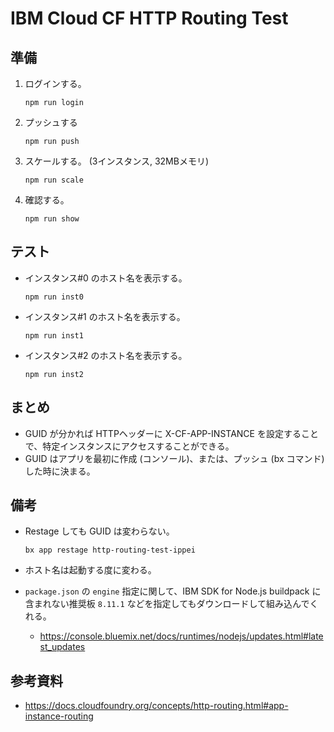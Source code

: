 # IBM Cloud CF HTTP Routing Test

## 準備
1. ログインする。

    ```
    npm run login
    ```

1. プッシュする

    ```
    npm run push
    ```

1. スケールする。 (3インスタンス, 32MBメモリ)

    ```
    npm run scale
    ```

1. 確認する。

    ```
    npm run show
    ```

## テスト
* インスタンス#0 のホスト名を表示する。

    ```
    npm run inst0
    ```

* インスタンス#1 のホスト名を表示する。

    ```
    npm run inst1
    ```

* インスタンス#2 のホスト名を表示する。

    ```
    npm run inst2
    ```

## まとめ
* GUID が分かれば HTTPヘッダーに X-CF-APP-INSTANCE を設定することで、特定インスタンスにアクセスすることができる。
* GUID はアプリを最初に作成 (コンソール)、または、プッシュ (bx コマンド) した時に決まる。

## 備考
* Restage しても GUID は変わらない。

    ```
    bx app restage http-routing-test-ippei
    ```

* ホスト名は起動する度に変わる。
* `package.json` の `engine` 指定に関して、IBM SDK for Node.js buildpack に含まれない推奨板 `8.11.1` などを指定してもダウンロードして組み込んでくれる。
    - https://console.bluemix.net/docs/runtimes/nodejs/updates.html#latest_updates

## 参考資料
* https://docs.cloudfoundry.org/concepts/http-routing.html#app-instance-routing